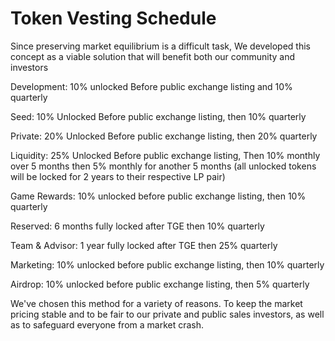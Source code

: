 # Token Vesting Schedule

Since preserving market equilibrium is a difficult task, We developed this concept as a viable solution that will benefit both our community and investors

Development: 10% unlocked Before public exchange listing and 10% quarterly

Seed: 10% Unlocked Before public exchange listing, then 10% quarterly

Private: 20% Unlocked Before public exchange listing, then 20% quarterly

Liquidity: 25% Unlocked Before public exchange listing, Then 10% monthly over 5 months then 5% monthly for another 5 months (all unlocked tokens will be locked for 2 years to their respective LP pair)

Game Rewards: 10% unlocked before public exchange listing, then 10% quarterly

Reserved: 6 months fully locked after TGE then 10% quarterly

Team & Advisor: 1 year fully locked after TGE then 25% quarterly

Marketing: 10% unlocked before public exchange listing, then 10% quarterly

Airdrop: 10% unlocked before public exchange listing, then 5% quarterly

We've chosen this method for a variety of reasons. To keep the market pricing stable and to be fair to our private and public sales investors, as well as to safeguard everyone from a market crash.
